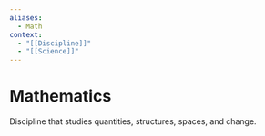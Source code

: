 ```yaml
---
aliases:
  - Math
context:
  - "[[Discipline]]"
  - "[[Science]]"
---
```


# Mathematics

Discipline that studies quantities, structures, spaces, and change.

